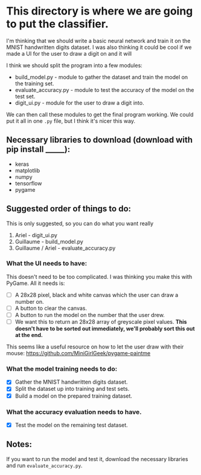 # This directory is where we are going to put the classifier.

I'm thinking that we should write a basic neural network and train it on the MNIST handwritten digits dataset. I was also thinking it could be cool if we made a UI for the user to draw a digit on and it will

I think we should split the program into a few modules:

* build_model.py	-	module to gather the dataset and train the model on the training set.
* evaluate_accuracy.py	-	module to test the accuracy of the model on the test set.
* digit_ui.py		-	module for the user to draw a digit into.

We can then call these modules to get the final program working. We could put it all in one `.py` file, but I think it's nicer this way.
## Necessary libraries to download (download with pip install _____):
* keras
* matplotlib
* numpy
* tensorflow
* pygame


## Suggested order of things to do:
This is only suggested, so you can do what you want really
1. Ariel              	-   digit_ui.py
3. Guillaume		-   build_model.py
4. Guillaume / Ariel  	-   evaluate_accuracy.py

### What the UI needs to have:
This doesn't need to be too complicated. I was thinking you make this with PyGame. All it needs is:
- [ ] A 28x28 pixel, black and white canvas which the user can draw a number on.
- [ ] A button to clear the canvas.
- [ ] A button to run the model on the number that the user drew.
- [ ] We want this to return an 28x28 array of greyscale pixel values. **This doesn't have to be sorted out immediately, we'll probably sort this out at the end.**

This seems like a useful resource on how to let the user draw with their mouse: https://github.com/MiniGirlGeek/pygame-paintme

### What the model training needs to do:
- [x] Gather the MNIST handwritten digits dataset.
- [x] Split the dataset up into training and test sets.
- [x] Build a model on the prepared training dataset.

### What the accuracy evaluation needs to have.
- [x] Test the model on the remaining test dataset.

## Notes:

If you want to run the model and test it, download the necessary libraries and run `evaluate_accuracy.py`.
